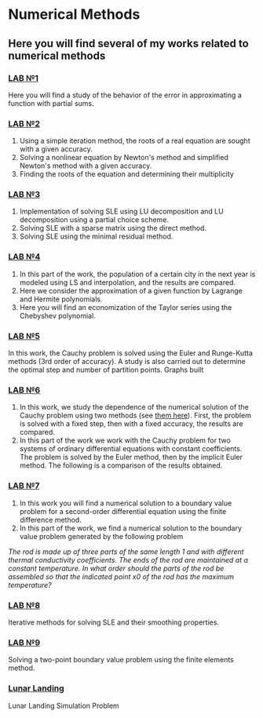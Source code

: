 # Numerical Methods

## Here you will find several of my works related to numerical methods

### [LAB №1](https://github.com/ALex2002Sim/NumericalMeth/blob/main/lab1Simakov.ipynb)
Here you will find a study of the behavior of the error in approximating a function with partial sums.

### [LAB №2](https://github.com/ALex2002Sim/NumericalMeth/blob/main/lab2Simakov.ipynb)
1. Using a simple iteration method, the roots of a real equation are sought with a given accuracy.
2. Solving a nonlinear equation by Newton's method and simplified Newton's method with a given accuracy.
3. Finding the roots of the equation and determining their multiplicity

### [LAB №3](https://github.com/ALex2002Sim/NumericalMeth/blob/main/lab3Simakov.ipynb)
1. Implementation of solving SLE using LU decomposition and LU decomposition using a partial choice scheme.
2. Solving SLE with a sparse matrix using the direct method.
3. Solving SLE using the minimal residual method.

### [LAB №4](https://github.com/ALex2002Sim/NumericalMeth/blob/main/lab5.ipynb)
1. In this part of the work, the population of a certain city in the next year is modeled using LS and interpolation, and the results are compared.
2. Here we consider the approximation of a given function by Lagrange and Hermite polynomials.
3. Here you will find an economization of the Taylor series using the Chebyshev polynomial.

### [LAB №5](https://github.com/ALex2002Sim/NumericalMeth/blob/main/lab6Simakov.ipynb)
In this work, the Cauchy problem is solved using the Euler and Runge-Kutta methods (3rd order of accuracy). A study is also carried out to determine the optimal step and number of partition points. Graphs built

### [LAB №6](https://github.com/ALex2002Sim/NumericalMeth/blob/main/lab7Simakov.ipynb)
1. In this work, we study the dependence of the numerical solution of the Cauchy problem using two methods (see [them here](https://github.com/ALex2002Sim/NumericalMeth/blob/main/lab6Simakov.ipynb)). First, the problem is solved with a fixed step, then with a fixed accuracy, the results are compared.
2. In this part of the work we work with the Cauchy problem for two systems of ordinary differential equations with constant coefficients. The problem is solved by the Euler method, then by the implicit Euler method. The following is a comparison of the results obtained.

### [LAB №7](https://github.com/ALex2002Sim/NumericalMeth/blob/main/lab8Simakov.ipynb)
1. In this work you will find a numerical solution to a boundary value problem for a second-order differential equation using the finite difference method.
2. In this part of the work, we find a numerical solution to the boundary value problem generated by the following problem

_The rod is made up of three parts of the same length 1 and with different thermal conductivity coefficients. The ends of the rod are maintained at a constant temperature. In what order should the parts of the rod be assembled so that the indicated point x0 of the rod has the maximum temperature?_

### [LAB №8](https://github.com/ALex2002Sim/NumericalMeth/blob/main/lab1Sem9New.ipynb)
Iterative methods for solving SLE and their smoothing properties.

### [LAB №9](https://github.com/ALex2002Sim/NumericalMeth/blob/main/lab2Sem9.ipynb)
Solving a two-point boundary value problem using the finite elements method.

### [Lunar Landing](https://github.com/ALex2002Sim/NumericalMeth/blob/main/MoonLanding.ipynb)
Lunar Landing Simulation Problem
